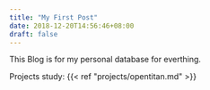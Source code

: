 ```yaml
---
title: "My First Post"
date: 2018-12-20T14:56:46+08:00
draft: false
---
```


This Blog is for my personal database for everthing.

Projects study:
{{< ref "projects/opentitan.md" >}}
